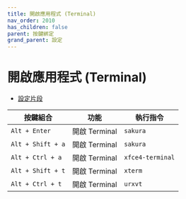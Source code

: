 ```yaml
---
title: 開啟應用程式 (Terminal)
nav_order: 2010
has_children: false
parent: 按鍵綁定
grand_parent: 設定
---
```



# 開啟應用程式 (Terminal)

* [設定片段](https://github.com/samwhelp/note-about-bspwm/blob/gh-pages/_demo/config/bspwm-config/main/config/bspwm/helper/share/gen/sxhkd-gen-rc/Section/Keybind/Application/LaunchTerminal.conf)


| 按鍵組合           | 功能         | 執行指令         |
| ----------------- | ------------- | ---------------- |
| `Alt + Enter`     | 開啟 Terminal | `sakura`         |
| `Alt + Shift + a` | 開啟 Terminal | `sakura`         |
| `Alt + Ctrl + a`  | 開啟 Terminal | `xfce4-terminal` |
| `Alt + Shift + t` | 開啟 Terminal | `xterm`          |
| `Alt + Ctrl + t`  | 開啟 Terminal | `urxvt`          |
